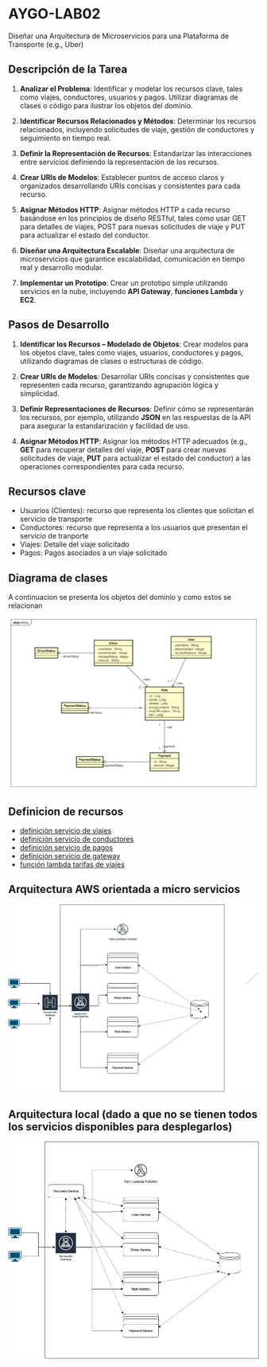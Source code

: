 # AYGO-LAB02

Diseñar una Arquitectura de Microservicios para una Plataforma de Transporte (e.g., Uber)

## Descripción de la Tarea

1. **Analizar el Problema**: Identificar y modelar los recursos clave, tales como viajes, conductores, usuarios y pagos. Utilizar diagramas de clases o código para ilustrar los objetos del dominio.

2. **Identificar Recursos Relacionados y Métodos**: Determinar los recursos relacionados, incluyendo solicitudes de viaje, gestión de conductores y seguimiento en tiempo real.

3. **Definir la Representación de Recursos**: Estandarizar las interacciones entre servicios definiendo la representación de los recursos.

4. **Crear URIs de Modelos**: Establecer puntos de acceso claros y organizados desarrollando URIs concisas y consistentes para cada recurso.

5. **Asignar Métodos HTTP**: Asignar métodos HTTP a cada recurso basándose en los principios de diseño RESTful, tales como usar GET para detalles de viajes, POST para nuevas solicitudes de viaje y PUT para actualizar el estado del conductor.

6. **Diseñar una Arquitectura Escalable**: Diseñar una arquitectura de microservicios que garantice escalabilidad, comunicación en tiempo real y desarrollo modular.

7. **Implementar un Prototipo**: Crear un prototipo simple utilizando servicios en la nube, incluyendo **API Gateway**, **funciones Lambda** y **EC2**.

## Pasos de Desarrollo

1. **Identificar los Recursos – Modelado de Objetos**: Crear modelos para los objetos clave, tales como viajes, usuarios, conductores y pagos, utilizando diagramas de clases o estructuras de código.

2. **Crear URIs de Modelos**: Desarrollar URIs concisas y consistentes que representen cada recurso, garantizando agrupación lógica y simplicidad.

3. **Definir Representaciones de Recursos**: Definir cómo se representarán los recursos, por ejemplo, utilizando **JSON** en las respuestas de la API para asegurar la estandarización y facilidad de uso.

4. **Asignar Métodos HTTP**: Asignar los métodos HTTP adecuados (e.g., **GET** para recuperar detalles del viaje, **POST** para crear nuevas solicitudes de viaje, **PUT** para actualizar el estado del conductor) a las operaciones correspondientes para cada recurso.


## Recursos clave

- Usuarios (Clientes): recurso que representa los clientes que solicitan el servicio de transporte
- Conductores: recurso que representa a los usuarios que presentan el servicio de tranporte
- Viajes: Detalle del viaje solicitado
- Pagos: Pagos asociados a un viaje solicitado



## Diagrama de clases 

A continuacion se presenta los objetos del dominio y como estos se relacionan

![alt text](docs/img/04-diagrama-clases.png)

## Definicion de recursos

- [definición servicio de viajes](ride-service/README.md)
- [definición servicio de conductores](driver-service/README.md)
- [definición servicio de pagos](payment-service/README.md)
- [definición servicio de gateway](gateway-service/README.md)
- [función lambda tarifas de viajes](fare-lambda-function/README.md)


## Arquitectura AWS orientada a micro servicios

![alt text](docs/img/05-arquitectura-aws.png)

## Arquitectura local (dado a que no se tienen todos los servicios disponibles para desplegarlos)


![alt text](docs/img/06-arquitectura-spring.png)
